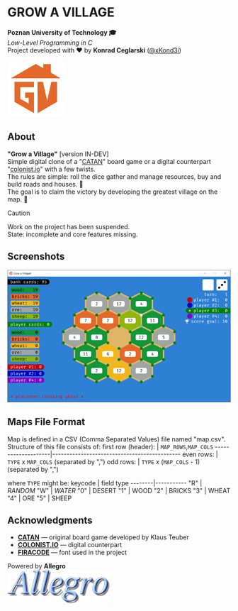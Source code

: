 # GROW A VILLAGE
**Poznan University of Technology 🎓** \
*Low-Level Programming in C* \
Project developed with ❤ by **Konrad Ceglarski** ([@xKond3i](https://github.com/xkond3i))

<img src="resources/logo_mini.png" width=128>

## About
**"Grow a Village"** [version IN-DEV] \
Simple digital clone of a "[CATAN](https://en.wikipedia.org/wiki/Catan)" board game or a digital counterpart "[colonist.io](https://colonist.io/)" with a few twists. \
The rules are simple: roll the dice
gather and manage resources, buy and build roads and houses. 🎲 \
The goal is to claim the victory by developing the greatest village on the map. 👑

> [!CAUTION]
> Work on the project has been suspended. \
> State: incomplete and core features missing.


## Screenshots

  ![Preview](resources/preview.png)


## Maps File Format
Map is defined in a CSV (Comma Separated Values) file named "map.csv". \
Structure of this file consists of:
first row (header): | `MAP_ROWS`,`MAP_COLS`
--------------------|---------------------------------------------
even rows:          | `TYPE` x `MAP_COLS` (separated by ",")
odd rows:           | `TYPE` x (`MAP_COLS` - 1) (separated by ",")

where `TYPE` might be:
keycode | field type
--------|-----------
"R"     | *RANDOM*
"W"     | *WATER*
"0"     | DESERT
"1"     | WOOD
"2"     | BRICKS
"3"     | WHEAT
"4"     | ORE
"5"     | SHEEP


## Acknowledgments

  - **[CATAN](https://en.wikipedia.org/wiki/Catan)** — original board game developed by Klaus Teuber
  - **[COLONIST.IO](https://colonist.io/)** — digital counterpart
  - **[FIRACODE](https://github.com/tonsky/FiraCode)** — font used in the project

Powered by **Allegro** \
[![Allegro Game Programming Library logo](resources/allegro_logo.png)](https://liballeg.org/)
<!-- [![Allegro Game Programming Library logo](https://liballeg.org/images/logo.png)](https://liballeg.org/) -->
